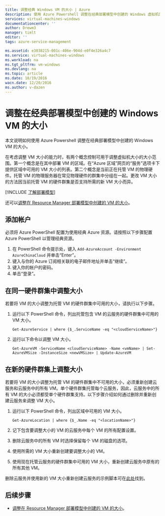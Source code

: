 ```yaml
---
title: 调整经典 Windows VM 的大小 | Azure
description: 使用 Azure Powershell 调整在经典部署模型中创建的 Windows 虚拟机的大小。
services: virtual-machines-windows
documentationcenter: ''
author: Drewm3
manager: timlt
editor: ''
tags: azure-service-management

ms.assetid: e3038215-001c-406e-904d-e0f4e326a4c7
ms.service: virtual-machines-windows
ms.workload: na
ms.tgt_pltfrm: vm-windows
ms.devlang: na
ms.topic: article
ms.date: 10/19/2016
wacn.date: 12/20/2016
ms.author: v-dazen
---
```


# 调整在经典部署模型中创建的 Windows VM 的大小
本文说明如何使用 Azure Powershell 调整在经典部署模型中创建的 Windows VM 的大小。

在考虑调整 VM 大小的能力时，有两个概念控制可用于调整虚拟机大小的大小范围。第一个概念是在其中部署 VM 的区域。在“Azure 区域”网页的“服务”选项卡下提供区域中可用的 VM 大小的列表。第二个概念是当前正在托管 VM 的物理硬件。托管 VM 的物理服务器在常见物理硬件的群集中分组在一起。更改 VM 大小的方法因当前托管 VM 的硬件群集是否支持所需的新 VM 大小而异。

[!INCLUDE [了解部署模型](../../../../includes/learn-about-deployment-models-classic-include.md)]

还可以[调整在 Resource Manager 部署模型中创建的 VM 的大小](../resize-vm.md)。

## 添加帐户
必须将 Azure PowerShell 配置为使用经典 Azure 资源。请按照以下步骤配置 Azure PowerShell 以管理经典资源。

1. 在 PowerShell 命令提示处，键入 `Add-AzureAccount -Environment AzureChinaCloud` 并单击“Enter”。
2. 键入与你的 Azure 订阅相关联的电子邮件地址并单击“继续”。
3. 键入你的帐户的密码。
4. 单击“登录”。

## 在同一硬件群集中调整大小
若要将 VM 的大小调整为托管 VM 的硬件群集中可用的大小，请执行以下步骤。

1. 运行以下 PowerShell 命令，列出托管包含 VM 的云服务的硬件群集中可用的 VM 大小。

    ```
    Get-AzureService | where {$_.ServiceName -eq "<cloudServiceName>"}
    ```

2. 运行以下命令以调整 VM 大小。

    ```
    Get-AzureVM -ServiceName <cloudServiceName> -Name <vmName> | Set-AzureVMSize -InstanceSize <newVMSize> | Update-AzureVM
    ```

## 在新的硬件群集上调整大小
若要将 VM 的大小调整为托管 VM 的硬件群集中不可用的大小，必须重新创建云服务和云服务中的所有 VM。单个硬件群集托管每个云服务，因此，云服务中的所有 VM 的大小必须都受单个硬件群集支持。以下步骤介绍如何通过删除并重新创建云服务来调整 VM 大小。

1. 运行以下 PowerShell 命令，列出区域中可用的 VM 大小。

    ```
    Get-AzureLocation | where {$_.Name -eq "<locationName>"}
    ```

2. 记下包含要调整大小的 VM 的云服务中每个 VM 的所有配置设置。
3. 删除云服务中的所有 VM 时选择保留每个 VM 的磁盘的选项。
4. 使用所需的 VM 大小重新创建要调整大小的 VM。
5. 使用现在托管云服务的硬件群集中可用的 VM 大小，重新创建云服务中原有的所有其他 VM。

删除云服务并使用新的 VM 大小重新创建云服务的示例脚本可在[此处](https://github.com/Azure/azure-vm-scripts)找到。

## 后续步骤
* [调整在 Resource Manager 部署模型中创建的 VM 的大小](../resize-vm.md)。

<!---HONumber=Mooncake_1212_2016-->
